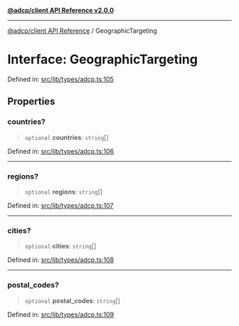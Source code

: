 [**@adcp/client API Reference v2.0.0**](../README.md)

***

[@adcp/client API Reference](../README.md) / GeographicTargeting

# Interface: GeographicTargeting

Defined in: [src/lib/types/adcp.ts:105](https://github.com/adcontextprotocol/adcp-client/blob/e8953d756e5ce5fafa76c5e8fa2f0316f0da0998/src/lib/types/adcp.ts#L105)

## Properties

### countries?

> `optional` **countries**: `string`[]

Defined in: [src/lib/types/adcp.ts:106](https://github.com/adcontextprotocol/adcp-client/blob/e8953d756e5ce5fafa76c5e8fa2f0316f0da0998/src/lib/types/adcp.ts#L106)

***

### regions?

> `optional` **regions**: `string`[]

Defined in: [src/lib/types/adcp.ts:107](https://github.com/adcontextprotocol/adcp-client/blob/e8953d756e5ce5fafa76c5e8fa2f0316f0da0998/src/lib/types/adcp.ts#L107)

***

### cities?

> `optional` **cities**: `string`[]

Defined in: [src/lib/types/adcp.ts:108](https://github.com/adcontextprotocol/adcp-client/blob/e8953d756e5ce5fafa76c5e8fa2f0316f0da0998/src/lib/types/adcp.ts#L108)

***

### postal\_codes?

> `optional` **postal\_codes**: `string`[]

Defined in: [src/lib/types/adcp.ts:109](https://github.com/adcontextprotocol/adcp-client/blob/e8953d756e5ce5fafa76c5e8fa2f0316f0da0998/src/lib/types/adcp.ts#L109)
